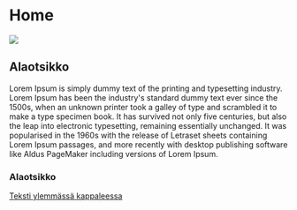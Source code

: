 # Home

![](https://en.wikipedia.org/wiki/The_Lord_of_the_Rings:_The_Fellowship_of_the_Ring#/media/File:The_Lord_of_the_Rings_The_Fellowship_of_the_Ring_(2001)_theatrical_poster.jpg)

## Alaotsikko

Lorem Ipsum is simply dummy text of the printing and typesetting industry. Lorem Ipsum has been the industry's standard dummy text ever since the 1500s, when an unknown printer took a galley of type and scrambled it to make a type specimen book. It has survived not only five centuries, but also the leap into electronic typesetting, remaining essentially unchanged. It was popularised in the 1960s with the release of Letraset sheets containing Lorem Ipsum passages, and more recently with desktop publishing software like Aldus PageMaker including versions of Lorem Ipsum.

### Alaotsikko

[Teksti ylemmässä kappaleessa](http://www.lipsum.com/)
